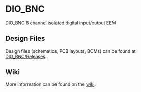 # DIO_BNC
DIO_BNC 8 channel isolated digital input/output EEM

## Design Files

Design files (schematics, PCB layouts, BOMs) can be found at [DIO_BNC/Releases](https://github.com/sinara-hw/DIO_BNC/releases).

## Wiki

More information can be found on the [wiki](https://github.com/sinara-hw/DIO_BNC/wiki).
